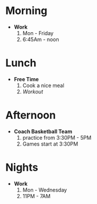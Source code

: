 # Morning
- **Work**
  1. Mon - Friday
  2. 6:45Am - noon
# Lunch
- **Free Time**
  1. Cook a nice meal
  2. *Workout*
# Afternoon
- **Coach Basketball Team**
  1. practice from 3:30PM - 5PM
  2. Games start at 3:30PM
# Nights
- **Work**
  1. Mon - Wednesday
  2. 11PM - 7AM
